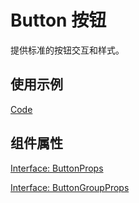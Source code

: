# Button 按钮

提供标准的按钮交互和样式。

## 使用示例

[Code](./demo/index.tsx)

## 组件属性

[Interface: ButtonProps](./Button.tsx)

[Interface: ButtonGroupProps](./Button.tsx)

